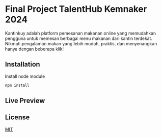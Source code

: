 # Final Project TalentHub Kemnaker 2024

Kantinkuy adalah platform pemesanan makanan online yang memudahkan pengguna untuk memesan berbagai menu makanan dari kantin terdekat. Nikmati pengalaman makan yang lebih mudah, praktis, dan menyenangkan hanya dengan beberapa klik!
## Installation

Install node module

```bash
npm install
```

## Live Preview

## License

[MIT](https://choosealicense.com/licenses/mit/)
